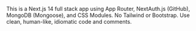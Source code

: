 <!-- Use this file to provide workspace-specific custom instructions to Copilot. For more details, visit https://code.visualstudio.com/docs/copilot/copilot-customization#_use-a-githubcopilotinstructionsmd-file -->

This is a Next.js 14 full stack app using App Router, NextAuth.js (GitHub), MongoDB (Mongoose), and CSS Modules. No Tailwind or Bootstrap. Use clean, human-like, idiomatic code and comments.
